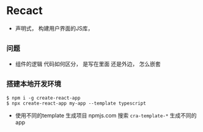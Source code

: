# Recact

- 声明式， 构建用户界面的JS库，

## `问题`

- 组件的逻辑 代码如何区分， 是写在里面 还是外边， 怎么嵌套


## `搭建本地开发环境`

```shell
$ npm i -g create-react-app
$ npx create-react-app my-app --template typescript
```

- 使用不同的template 生成项目 npmjs.com 搜索 `cra-template-*` 生成不同的app
